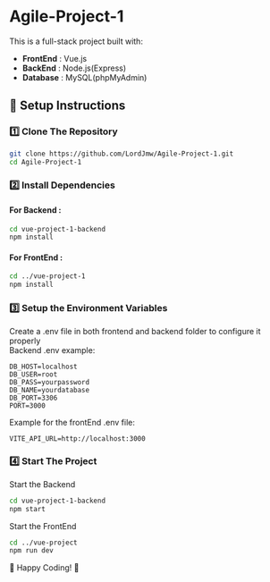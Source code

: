 # Agile-Project-1
This is a full-stack project built with:
- **FrontEnd** : Vue.js
- **BackEnd** : Node.js(Express)
- **Database** : MySQL(phpMyAdmin)

## 🔧 Setup Instructions
### 1️⃣ Clone The Repository
```sh
git clone https://github.com/LordJmw/Agile-Project-1.git
cd Agile-Project-1
```

### 2️⃣ Install Dependencies
#### For Backend : 
```sh
cd vue-project-1-backend
npm install
```

#### For FrontEnd :
```sh
cd ../vue-project-1
npm install
```

### 3️⃣ Setup the Environment Variables
Create a .env file in both frontend and backend folder to configure it properly<br>
Backend .env example:
```env
DB_HOST=localhost
DB_USER=root
DB_PASS=yourpassword
DB_NAME=yourdatabase
DB_PORT=3306
PORT=3000
```

Example for the frontEnd .env file:
```env
VITE_API_URL=http://localhost:3000
```

### 4️⃣ Start The Project
Start the Backend
```sh
cd vue-project-1-backend
npm start
```

Start the FrontEnd
```sh
cd ../vue-project
npm run dev
```


🚀 Happy Coding! 🎉

